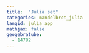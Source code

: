 ```yaml
---
title:  "Julia set"
categories: mandelbrot_julia
langid: julia_app
mathjax: false
geogebratube:
  - 14782
---
```


<div style="height: 400px;" id="applet_container14782"></div>
